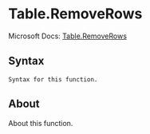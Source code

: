 ---
---

# Table.RemoveRows

Microsoft Docs: [Table.RemoveRows](https://docs.microsoft.com/en-us/powerquery-m/table-removerows)

## Syntax

```
Syntax for this function.
```

## About

About this function.

